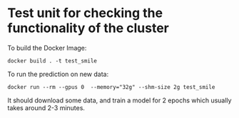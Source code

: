 # Test unit for checking the functionality of the cluster

To build the  Docker Image:

```shell
docker build . -t test_smile
```

To run the prediction on new data:

```shell
docker run --rm --gpus 0  --memory="32g" --shm-size 2g test_smile
```
It should download some data, and train a model for 2 epochs which usually takes around 2-3 minutes.
